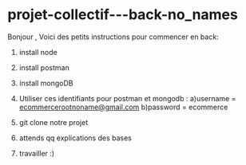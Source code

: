 # projet-collectif---back-no_names

Bonjour ,
Voici des petits instructions pour commencer en back:
1. install node 

2. install postman

3. install mongoDB

4. Utiliser ces identifiants pour postman et mongodb : 
         a)username = ecommercerootnoname@gmail.com
         b)password = ecommerce

5. git clone notre projet 

6. attends qq explications des bases 

7. travailler :)
